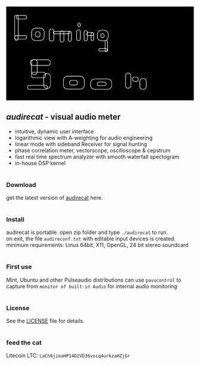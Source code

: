 ![audirecat](https://github.com/audirecat/audirecat/blob/master/screenshot.png)

## *audirecat* - visual audio meter
- intuitive, dynamic user interface
- logarithmic view with A-weighting for audio engineering
- linear mode with sideband Receiver for signal hunting
- phase correlation meter, vectorscope, oscilloscope & cepstrum
- fast real time spectrum analyzer with smooth waterfall spectogram
- in-house DSP kernel<br><br>

### Download
get the latest version of [audirecat](https://github.com/audirecat/audirecat/releases/download/v0.0.1-test/test_do_not_use.tar.gz) here.<br><br>

### Install
audirecat is portable. open zip folder and type `./audirecat` to run.<br>
on exit, the file `audireconf.txt` with editable input devices is created.<br>
minimum requirements: Linux 64bit, X11, OpenGL, 24 bit stereo soundcard<br><br>

### First use
Mint, Ubuntu and other Pulseaudio distributions can use `pavucontrol` to<br>
capture from `monitor of built-in Audio` for internal audio monitoring<br><br>

### License
See the [LICENSE](https://github.com/audirecat/audirecat/blob/master/LICENSE.txt) file for details.<br><br>

### feed the cat
Litecoin LTC: `LaCh6jieaHP14D2VD36voiq4urkzaHZjGr`<br>
